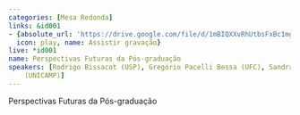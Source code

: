 ```yaml
---
categories: [Mesa Redonda]
links: &id001
- {absolute_url: 'https://drive.google.com/file/d/1mBIQXXvRhUtbsFxBc1mgr3sq7AF91Q5H/view?usp=sharing',
  icon: play, name: Assistir gravação}
live: *id001
name: Perspectivas Futuras da Pós-graduação
speakers: [Rodrigo Bissacot (USP), Gregório Pacelli Bessa (UFC), Sandra Augusta Santos
    (UNICAMP)]
---
```


Perspectivas Futuras da Pós-graduação
